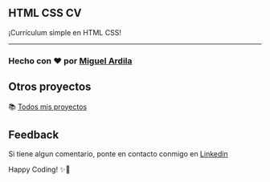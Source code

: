 ## HTML CSS CV
 
¡Currículum simple en HTML CSS!

---
### Hecho con ❤️ por [Miguel Ardila][projects]

## Otros proyectos

📚 [Todos mis proyectos][Repository]


## Feedback
Si tiene algun comentario, ponte en contacto conmigo en [Linkedin][wc-lk-group]



Happy Coding! ✨🚀

[projects]: https://github.com/miguel-ardila
[wc-lk-group]: https://www.linkedin.com/in/miguel-ardila-bbb725210/
[Repository]: https://github.com/miguel-ardila?tab=repositories
